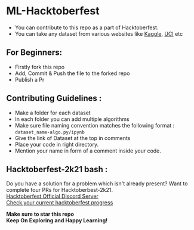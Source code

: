 # ML-Hacktoberfest
- You can contribute to this repo as a part of Hacktoberfest.
- You can take any dataset from various websites like [Kaggle](https://www.kaggle.com/), [UCI](https://archive.ics.uci.edu/ml/datasets.php) etc

## For Beginners:
- Firstly fork this repo
- Add, Commit & Push the file to the forked repo
- Publish a Pr

## Contributing Guidelines :
- Make a folder for each dataset
- In each folder you can add multiple algorithms 
- Make sure file naming convention matches the following format : `dataset_name-algo.py/ipynb`
- Give the link of Dataset at the top in comments
- Place your code in right directory.
- Mention your name in form of a comment inside your code. 

## Hacktoberfest-2k21 bash :
Do you have a solution for a problem which isn't already present? Want to complete four PRs for Hacktoberbest-2k21.<br>
<a href="https://discord.gg/hacktoberfest">Hacktoberfest Official Discord Server</a><br>
<a href="https://hacktoberfest.digitalocean.com/">Check your current hacktoberfest progress</a>


**Make sure to star this repo** <br>
**Keep On Exploring and Happy Learning!**
